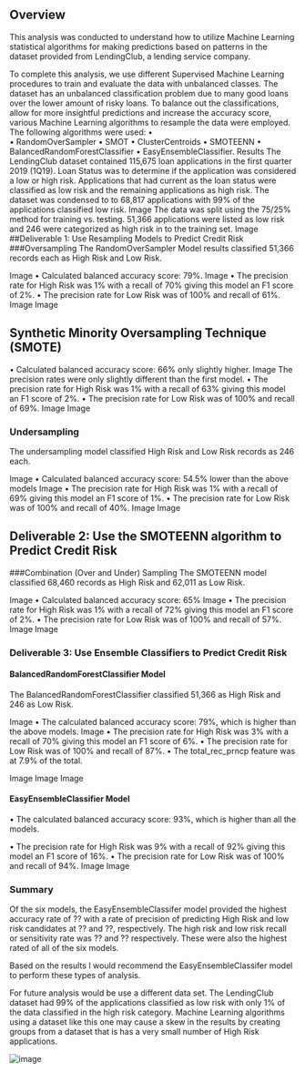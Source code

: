 ## Overview
This analysis was conducted to understand how to utilize Machine Learning statistical algorithms for making predictions based on patterns in the dataset provided from LendingClub, a lending service company. 


To complete this analysis, we use different Supervised Machine Learning procedures to train and evaluate the data with unbalanced classes. The dataset has an unbalanced classification problem due to many good loans over the lower amount of risky loans. To balance out the classifications, allow for more insightful predictions and increase the accuracy score, various Machine Learning algorithms to resample the data were employed. The following algorithms were used:
•	
•	RandomOverSampler
•	SMOT
•	ClusterCentroids
•	SMOTEENN
•	BalancedRandomForestClassifier
•	EasyEnsembleClassifier.
Results
The LendingClub dataset contained 115,675 loan applications in the first quarter 2019 (1Q19). Loan Status was to determine if the application was considered a low or high risk. Applications that had current as the loan status were classified as low risk and the remaining applications as high risk. The dataset was condensed to to 68,817 applications with 99% of the applications classified low risk.
Image
The data was split using the 75/25% method for training vs. testing.  51,366 applications were listed as low risk and 246 were categorized as high risk in to the training set.
Image
##Deliverable 1: Use Resampling Models to Predict Credit Risk
###Oversampling
The RandomOverSampler Model results classified 51,366 records each as High Risk and Low Risk.

Image
•	Calculated balanced accuracy score: 79%.
Image
•	The precision rate for High Risk was 1% with a recall of 70% giving this model an F1 score of 2%.
•	The precision rate for Low Risk was of 100% and recall of 61%.
Image
Image
## Synthetic Minority Oversampling Technique (SMOTE)

•	Calculated balanced accuracy score: 66% only slightly higher.
Image
The precision rates were only slightly different than the first model.
•	The precision rate for High Risk was 1% with a recall of 63% giving this model an F1 score of 2%.
•	The precision rate for Low Risk was of 100% and recall of 69%.
Image
Image
### Undersampling
The undersampling model classified High Risk and Low Risk records as 246 each.

Image
•	Calculated balanced accuracy score: 54.5% lower than the above models
Image
•	The precision rate for High Risk was 1% with a recall of 69% giving this model an F1 score of 1%.
•	The precision rate for Low Risk was of 100% and recall of 40%.
Image
Image
## Deliverable 2: Use the SMOTEENN algorithm to Predict Credit Risk
###Combination (Over and Under) Sampling
The SMOTEENN model classified 68,460 records as High Risk and 62,011 as Low Risk.

Image
•	Calculated balanced accuracy score: 65% 
Image
•	The precision rate for High Risk was 1% with a recall of 72% giving this model an F1 score of 2%.
•	The precision rate for Low Risk was of 100% and recall of 57%.
Image
Image
### Deliverable 3: Use Ensemble Classifiers to Predict Credit Risk
#### BalancedRandomForestClassifier Model

The BalancedRandomForestClassifier classified 51,366 as High Risk and 246 as Low Risk.

Image
•	The calculated balanced accuracy score: 79%, which is higher than the above models. 
Image
•	The precision rate for High Risk was 3% with a recall of 70% giving this model an F1 score of 6%.
•	The precision rate for Low Risk was of 100% and recall of 87%.
•	The total_rec_prncp feature was at 7.9% of the total.

Image
Image
Image
#### EasyEnsembleClassifier Model

•	The calculated balanced accuracy score: 93%, which is higher than all the models. 

•	The precision rate for High Risk was 9% with a recall of 92% giving this model an F1 score of 16%.
•	The precision rate for Low Risk was of 100% and recall of 94%.
Image
Image
### Summary
Of the six models, the EasyEnsembleClassifer model provided the highest accuracy rate of ?? with a rate of precision of predicting High Risk and low risk candidates at ?? and ??, respectively.  The high risk and low risk recall or sensitivity rate was ?? and ?? respectively. These were also the highest rated of all of the six models. 

Based on the results I would recommend the EasyEnsembleClassifer model to perform these types of analysis.

For future analysis would be use a different data set. The LendingClub dataset had 99% of the applications classified as low risk with only 1% of the data classified in the high risk category. Machine Learning algorithms using a dataset like this one may cause a skew in the results by creating groups from a dataset that is has a very small number of High Risk applications. 


![image](https://user-images.githubusercontent.com/89749126/172032576-2aab8a5b-b161-48c2-8e35-4cfea9632bb1.png)


